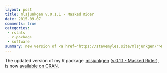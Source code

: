 ```yaml
---
layout: post
title: mlsjunkgen v.0.1.1 - Masked Rider
date: 2015-09-07
comments: true
categories:
 - rstats
 - r-package
 - software
summary: new version of <a href="https://stevemyles.site/mlsjunkgen/">mlsjunkgen</a> R package
---
```


The updated version of my R package, [mlsjunkgen](https://stevemyles.site/mlsjunkgen/) ([v.0.1.1 - Masked Rider](https://github.com/scumdogsteev/mlsjunkgen/releases/tag/v0.1.1)), is now [available on CRAN](https://CRAN.R-project.org/package=mlsjunkgen).